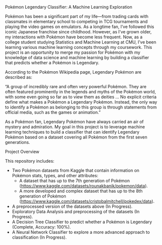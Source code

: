 Pokémon Legendary Classifier: A Machine Learning Exploration 

Pokémon has been a significant part of my life—from trading cards with classmates in elementary school to competing in TCG tournaments and playing the video games on emulators. As a longtime fan, I’ve followed this iconic Japanese franchise since childhood. However, as I’ve grown older, my interactions with Pokémon have become less frequent. Now, as a college student studying Statistics and Machine Learning at CMU, I’ve been learning various machine learning concepts through my coursework. This project is an opportunity to merge my passion for Pokémon with my knowledge of data science and machine learning by building a classifier that predicts whether a Pokémon is Legendary.

According to the Pokémon Wikipedia page, Legendary Pokémon are described as:

“A group of incredibly rare and often very powerful Pokémon. They are often featured prominently in the legends and myths of the Pokémon world, with some even going so far as to view them as deities … No explicit criteria define what makes a Pokémon a Legendary Pokémon. Instead, the only way to identify a Pokémon as belonging to this group is through statements from official media, such as the games or animation.”


As a Pokémon fan, Legendary Pokémon have always carried an air of mystery and admiration. My goal in this project is to leverage machine learning techniques to build a classifier that can identify Legendary Pokémon based on a dataset covering all Pokémon from the first seven generations.

Project Overview

This repository includes:
- Two Pokémon datasets from Kaggle that contain information on Pokémon stats, types, and other attributes:
    - A dataset that has up to the 7th generation of Pokémon (https://www.kaggle.com/datasets/rounakbanik/pokemon/data). 
    - A more developed and complex dataset that has up to the 8th generation of Pokémon (https://www.kaggle.com/datasets/cristobalmitchell/pokedex/data).
- A preprocessed version of the datasets above (In Progress). 
- Exploratory Data Analysis and preprocessing of the datasets (In Progress). 
- A Decision Tree Classifier to predict whether a Pokémon is Legendary (Complete, Accuracy: 100%).
- A Neural Network Classifier to explore a more advanced approach to classification (In Progress).


